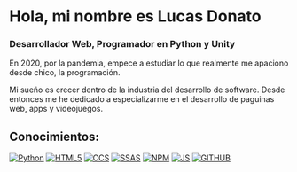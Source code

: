 # Hola, mi nombre es Lucas Donato
### Desarrollador Web, Programador en Python y Unity

En 2020, por la pandemia, empece a estudiar lo que realmente me apaciono desde chico, la programación.

Mi sueño es crecer dentro de la industria del desarrollo de software. Desde entonces me he dedicado a especializarme en el desarrollo de paguinas web, apps y videojuegos.

## Conocimientos:
[![Python](https://img.shields.io/badge/Python-999999?style=for-the-badge&logo=apple&logoColor=white&labelColor=101010)]()
[![HTML5](https://img.shields.io/badge/Html5-FA7343?style=for-the-badge&logo=swift&logoColor=white&labelColor=101010)]()
[![CCS](https://img.shields.io/badge/Css-1575F9?style=for-the-badge&logo=xcode&logoColor=white&labelColor=101010)]()
[![SSAS](https://img.shields.io/badge/Sass-1575F9?style=for-the-badge&logo=xcode&logoColor=white&labelColor=101010)]()
[![NPM](https://img.shields.io/badge/Npm-1575F9?style=for-the-badge&logo=xcode&logoColor=white&labelColor=101010)]()
[![JS](https://img.shields.io/badge/Js-1575F9?style=for-the-badge&logo=xcode&logoColor=white&labelColor=101010)]()
[![GITHUB](https://img.shields.io/badge/Github-1575F9?style=for-the-badge&logo=xcode&logoColor=white&labelColor=101010)]()
</br>

